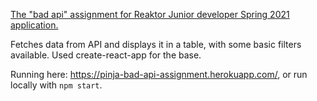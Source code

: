 [The "bad api" assignment for Reaktor Junior developer Spring 2021 application.](https://www.reaktor.com/junior-dev-assignment/)

Fetches data from API and displays it in a table, with some basic filters available. Used create-react-app for the base.

Running here: https://pinja-bad-api-assignment.herokuapp.com/, or run locally with `npm start`.
